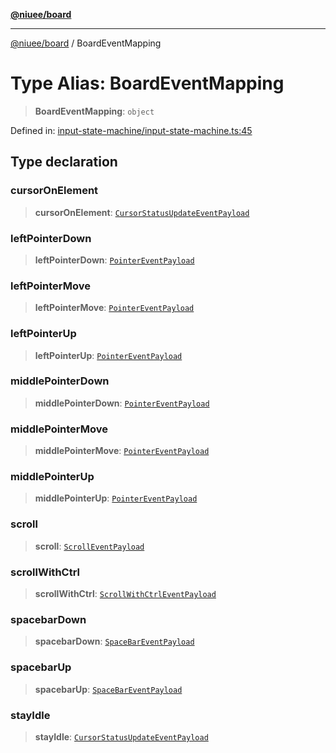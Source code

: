 [**@niuee/board**](../README.md)

***

[@niuee/board](../globals.md) / BoardEventMapping

# Type Alias: BoardEventMapping

> **BoardEventMapping**: `object`

Defined in: [input-state-machine/input-state-machine.ts:45](https://github.com/niuee/board/blob/d74620e4e63da3004adfc7105b7f1136fce9577c/src/input-state-machine/input-state-machine.ts#L45)

## Type declaration

### cursorOnElement

> **cursorOnElement**: [`CursorStatusUpdateEventPayload`](CursorStatusUpdateEventPayload.md)

### leftPointerDown

> **leftPointerDown**: [`PointerEventPayload`](PointerEventPayload.md)

### leftPointerMove

> **leftPointerMove**: [`PointerEventPayload`](PointerEventPayload.md)

### leftPointerUp

> **leftPointerUp**: [`PointerEventPayload`](PointerEventPayload.md)

### middlePointerDown

> **middlePointerDown**: [`PointerEventPayload`](PointerEventPayload.md)

### middlePointerMove

> **middlePointerMove**: [`PointerEventPayload`](PointerEventPayload.md)

### middlePointerUp

> **middlePointerUp**: [`PointerEventPayload`](PointerEventPayload.md)

### scroll

> **scroll**: [`ScrollEventPayload`](ScrollEventPayload.md)

### scrollWithCtrl

> **scrollWithCtrl**: [`ScrollWithCtrlEventPayload`](ScrollWithCtrlEventPayload.md)

### spacebarDown

> **spacebarDown**: [`SpaceBarEventPayload`](SpaceBarEventPayload.md)

### spacebarUp

> **spacebarUp**: [`SpaceBarEventPayload`](SpaceBarEventPayload.md)

### stayIdle

> **stayIdle**: [`CursorStatusUpdateEventPayload`](CursorStatusUpdateEventPayload.md)
